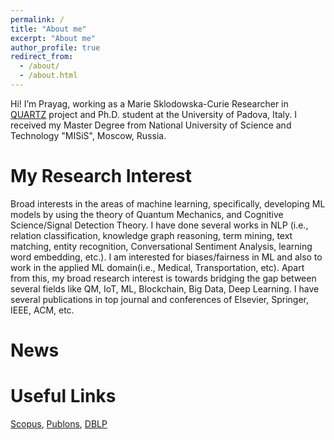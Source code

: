 ```yaml
---
permalink: /
title: "About me"
excerpt: "About me"
author_profile: true
redirect_from: 
  - /about/
  - /about.html
---
```


Hi! I’m Prayag, working as a Marie Sklodowska-Curie Researcher in [QUARTZ](http://www.quartz-itn.eu/about) project and Ph.D. student at the University of Padova, Italy. I received my Master Degree from National University of Science and Technology "MISiS", Moscow, Russia. 

My Research Interest
======

Broad interests in the areas of machine learning, specifically, developing ML models by using the theory of  Quantum Mechanics, and Cognitive Science/Signal Detection Theory. I have done several works in NLP (i.e., relation classification, knowledge graph reasoning, term mining, text matching, entity recognition, Conversational Sentiment Analysis, learning word embedding, etc.). I am interested for biases/fairness in ML and also to work in the applied ML domain(i.e., Medical, Transportation, etc).  Apart from this, my broad research interest is towards bridging the gap between several fields like QM, IoT, ML, Blockchain, Big Data, Deep Learning. I have several publications in top journal and conferences of Elsevier, Springer, IEEE, ACM, etc.




News
======



Useful Links
======

[Scopus](https://www.scopus.com/authid/detail.uri?authorId=57193601962), [Publons](https://publons.com/researcher/2062944/prayag-tiwari/), [DBLP](https://dblp.org/pid/198/3643.html)
